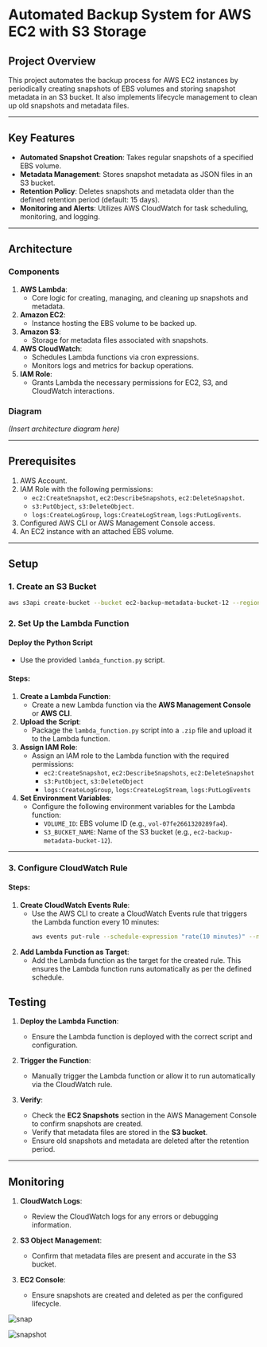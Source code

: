 # Automated Backup System for AWS EC2 with S3 Storage

## Project Overview
This project automates the backup process for AWS EC2 instances by periodically creating snapshots of EBS volumes and storing snapshot metadata in an S3 bucket. It also implements lifecycle management to clean up old snapshots and metadata files.

---

## Key Features
- **Automated Snapshot Creation**: Takes regular snapshots of a specified EBS volume.
- **Metadata Management**: Stores snapshot metadata as JSON files in an S3 bucket.
- **Retention Policy**: Deletes snapshots and metadata older than the defined retention period (default: 15 days).
- **Monitoring and Alerts**: Utilizes AWS CloudWatch for task scheduling, monitoring, and logging.

---

## Architecture

### Components
1. **AWS Lambda**:
   - Core logic for creating, managing, and cleaning up snapshots and metadata.
2. **Amazon EC2**:
   - Instance hosting the EBS volume to be backed up.
3. **Amazon S3**:
   - Storage for metadata files associated with snapshots.
4. **AWS CloudWatch**:
   - Schedules Lambda functions via cron expressions.
   - Monitors logs and metrics for backup operations.
5. **IAM Role**:
   - Grants Lambda the necessary permissions for EC2, S3, and CloudWatch interactions.

### Diagram
*(Insert architecture diagram here)*

---

## Prerequisites
1. AWS Account.
2. IAM Role with the following permissions:
   - `ec2:CreateSnapshot`, `ec2:DescribeSnapshots`, `ec2:DeleteSnapshot`.
   - `s3:PutObject`, `s3:DeleteObject`.
   - `logs:CreateLogGroup`, `logs:CreateLogStream`, `logs:PutLogEvents`.
3. Configured AWS CLI or AWS Management Console access.
4. An EC2 instance with an attached EBS volume.

---

## Setup

### 1. **Create an S3 Bucket**
```bash
aws s3api create-bucket --bucket ec2-backup-metadata-bucket-12 --region <region>
```
### 2. Set Up the Lambda Function

#### Deploy the Python Script
- Use the provided `lambda_function.py` script.

#### Steps:
1. **Create a Lambda Function**:
   - Create a new Lambda function via the **AWS Management Console** or **AWS CLI**.
2. **Upload the Script**:
   - Package the `lambda_function.py` script into a `.zip` file and upload it to the Lambda function.
3. **Assign IAM Role**:
   - Assign an IAM role to the Lambda function with the required permissions:
     - `ec2:CreateSnapshot`, `ec2:DescribeSnapshots`, `ec2:DeleteSnapshot`
     - `s3:PutObject`, `s3:DeleteObject`
     - `logs:CreateLogGroup`, `logs:CreateLogStream`, `logs:PutLogEvents`
4. **Set Environment Variables**:
   - Configure the following environment variables for the Lambda function:
     - `VOLUME_ID`: EBS volume ID (e.g., `vol-07fe2661320289fa4`).
     - `S3_BUCKET_NAME`: Name of the S3 bucket (e.g., `ec2-backup-metadata-bucket-12`).

---

### 3. Configure CloudWatch Rule

#### Steps:
1. **Create CloudWatch Events Rule**:
   - Use the AWS CLI to create a CloudWatch Events rule that triggers the Lambda function every 10 minutes:
     ```bash
     aws events put-rule --schedule-expression "rate(10 minutes)" --name EC2SnapshotRule
     ```
2. **Add Lambda Function as Target**:
   - Add the Lambda function as the target for the created rule. This ensures the Lambda function runs automatically as per the defined schedule.

## Testing

1. **Deploy the Lambda Function**:
   - Ensure the Lambda function is deployed with the correct script and configuration.

2. **Trigger the Function**:
   - Manually trigger the Lambda function or allow it to run automatically via the CloudWatch rule.

3. **Verify**:
   - Check the **EC2 Snapshots** section in the AWS Management Console to confirm snapshots are created.
   - Verify that metadata files are stored in the **S3 bucket**.
   - Ensure old snapshots and metadata are deleted after the retention period.

---

## Monitoring

1. **CloudWatch Logs**:
   - Review the CloudWatch logs for any errors or debugging information.

2. **S3 Object Management**:
   - Confirm that metadata files are present and accurate in the S3 bucket.

3. **EC2 Console**:
   - Ensure snapshots are created and deleted as per the configured lifecycle.
  
![snap](https://github.com/user-attachments/assets/e80f0d2e-909e-49cd-818e-a5f3a937d10c)

![snapshot](https://github.com/user-attachments/assets/0e23d3a9-8749-4f41-8690-88ab2c4a6273)



